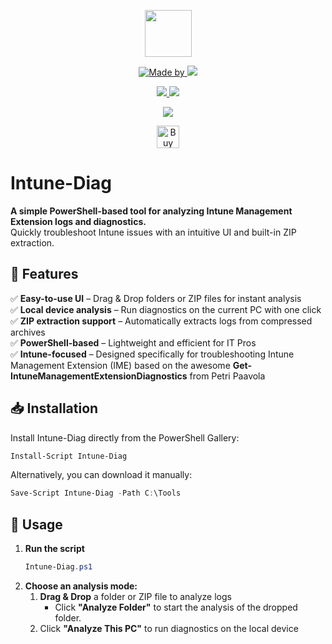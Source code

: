 <p align="center">
    <a href="https://scloud.work" alt="Florian Salzmann | scloud"></a>
            <img src="https://scloud.work/wp-content/uploads/Intune-Diag.webp" width="75" height="75" /></a>
</p>
<p align="center">
    <a href="https://www.linkedin.com/in/fsalzmann/">
        <img alt="Made by" src="https://img.shields.io/static/v1?label=made%20by&message=Florian%20Salzmann&color=04D361">
    </a>
    <a href="https://x.com/FlorianSLZ" alt="X / Twitter">
    	<img src="https://img.shields.io/twitter/follow/FlorianSLZ.svg?style=social"/>
    </a>
</p>
<p align="center">
    <a href="https://www.powershellgallery.com/packages/Intune-Diag/" alt="PowerShell Gallery Version">
        <img src="https://img.shields.io/powershellgallery/v/Intune-Diag.svg" />
    </a>
    <a href="https://www.powershellgallery.com/packages/Intune-Diag/" alt="PS Gallery Downloads">
        <img src="https://img.shields.io/powershellgallery/dt/Intune-Diag.svg" />
    </a>
</p>
<p align="center">
    <a href="https://raw.githubusercontent.com/FlorianSLZ/scloud/master/LICENSE" alt="GitHub License">
        <img src="https://img.shields.io/github/license/FlorianSLZ/scloud.svg" />
    </a>
</p>

<p align="center">
	<a href='https://ko-fi.com/G2G211KJI9' target='_blank'><img height='36' style='border:0px;height:36px;' src='https://storage.ko-fi.com/cdn/kofi1.png?v=3' border='0' alt='Buy Me a Coffee' /></a>
</p>

# Intune-Diag

**A simple PowerShell-based tool for analyzing Intune Management Extension logs and diagnostics.**  
Quickly troubleshoot Intune issues with an intuitive UI and built-in ZIP extraction.

## 🎯 Features
✅ **Easy-to-use UI** – Drag & Drop folders or ZIP files for instant analysis  
✅ **Local device analysis** – Run diagnostics on the current PC with one click  
✅ **ZIP extraction support** – Automatically extracts logs from compressed archives  
✅ **PowerShell-based** – Lightweight and efficient for IT Pros  
✅ **Intune-focused** – Designed specifically for troubleshooting Intune Management Extension (IME) based on the awesome **Get-IntuneManagementExtensionDiagnostics** from Petri Paavola

## 📥 Installation
Install Intune-Diag directly from the PowerShell Gallery:

```powershell
Install-Script Intune-Diag
```

Alternatively, you can download it manually:
```powershell
Save-Script Intune-Diag -Path C:\Tools
```

## 🚀 Usage
1. **Run the script**  
   ```powershell
   Intune-Diag.ps1
   ```
2. **Choose an analysis mode:**
    1. **Drag & Drop** a folder or ZIP file to analyze logs
        - Click **"Analyze Folder"** to start the analysis of the dropped folder.
    2. Click **"Analyze This PC"** to run diagnostics on the local device